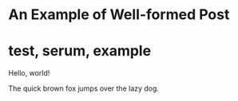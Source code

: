 # An Example of Well-formed Post
# test, serum, example

Hello, world!

The quick brown fox jumps over the lazy dog.
